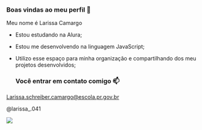 ### Boas vindas ao meu perfil 💙

Meu nome é Larissa Camargo 

- Estou estudando na Alura;
- Estou me desenvolvendo na linguagem JavaScript;
- Utilizo esse espaço para minha organização e compartilhando dos meu projetos desenvolvidos;

  ### Você entrar em contato comigo 📫

Larissa.schreiber.camargo@escola.pr.gov.br 

@larissa_.041 

![](![image](https://github.com/Laricamargo/Laricamargo/assets/145013337/caf089a6-3f7b-40ee-94d3-3f90433302e0)) 


